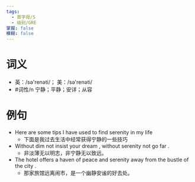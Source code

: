 ```yaml
---
tags:
  - 首字母/S
  - 级别/GRE
掌握: false
模糊: false
---
```

# 词义
- 英：/sə'renəti/； 美：/sə'renəti/
- #词性/n  宁静；平静；安详；从容
# 例句
- Here are some tips I have used to find serenity in my life
	- 下面是我过去生活中经常获得宁静的一些技巧
- Without dim not insist your dream , without serenity not go far .
	- 非淡薄无以明志，非宁静无以致远。
- The hotel offers a haven of peace and serenity away from the bustle of the city .
	- 那家旅馆远离闹市，是一个幽静安谧的好去处。
